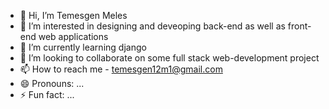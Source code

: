 - 👋 Hi, I’m Temesgen Meles
- 👀 I’m interested in designing and deveoping back-end as well as front-end web applications
- 🌱 I’m currently learning django
- 💞️ I’m looking to collaborate on some full stack web-development project
- 📫 How to reach me - temesgen12m1@gmail.com
- 😄 Pronouns: ...
- ⚡ Fun fact: ...

<!---
TemesgenMeles/TemesgenMeles is a ✨ special ✨ repository because its `README.md` (this file) appears on your GitHub profile.
You can click the Preview link to take a look at your changes.
--->
